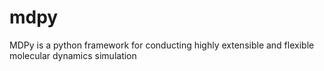 # mdpy
MDPy is a python framework for conducting highly extensible and flexible molecular dynamics simulation
